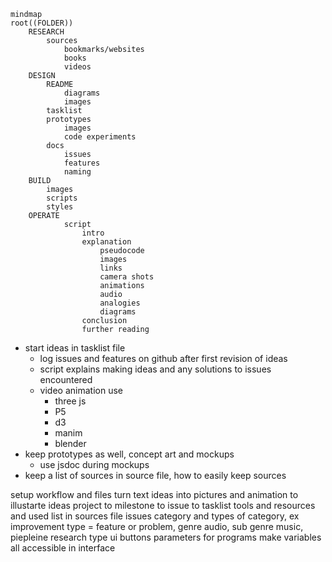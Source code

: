
```mermaid
mindmap
root((FOLDER))
    RESEARCH
        sources
            bookmarks/websites
            books
            videos
    DESIGN
        README
            diagrams
            images
        tasklist
        prototypes
            images
            code experiments
        docs
            issues
            features
            naming
    BUILD
        images
        scripts
        styles
    OPERATE
            script
                intro
                explanation
                    pseudocode
                    images
                    links
                    camera shots
                    animations 
                    audio
                    analogies
                    diagrams
                conclusion
                further reading
```

- start ideas in tasklist file
  - log issues and features on github after first revision of ideas
  - script explains making ideas and any solutions to issues encountered
  - video animation use
    - three js
    - P5
    - d3
    - manim
    - blender
- keep prototypes as well, concept art and mockups
  - use jsdoc during mockups
- keep a list of sources in source file, how to easily keep sources

setup workflow and files
turn text ideas into pictures and animation to illustarte ideas
project to milestone to issue to tasklist
tools and resources and used list in sources file
issues category and types of category, ex improvement type = feature or problem, genre audio, sub genre music, piepleine research type
ui buttons parameters for programs make variables all accessible in interface


